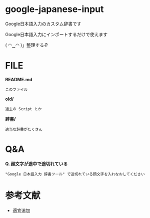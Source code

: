 google-japanese-input
=====================

Google日本語入力のカスタム辞書です


Google日本語入力にインポートするだけで使えます


( ◠‿◠ )」整理するぞ


# FILE
**README.md**

```
このファイル
```

**old/**

```
過去の Script とか
```

**辞書/**

```
適当な辞書がたくさん
```

# Q&A

**Q. 顔文字が途中で途切れている** 
    
    "Google 日本語入力 辞書ツール" で途切れている顔文字を入れなおしてください



# 参考文献
- 適宜追加